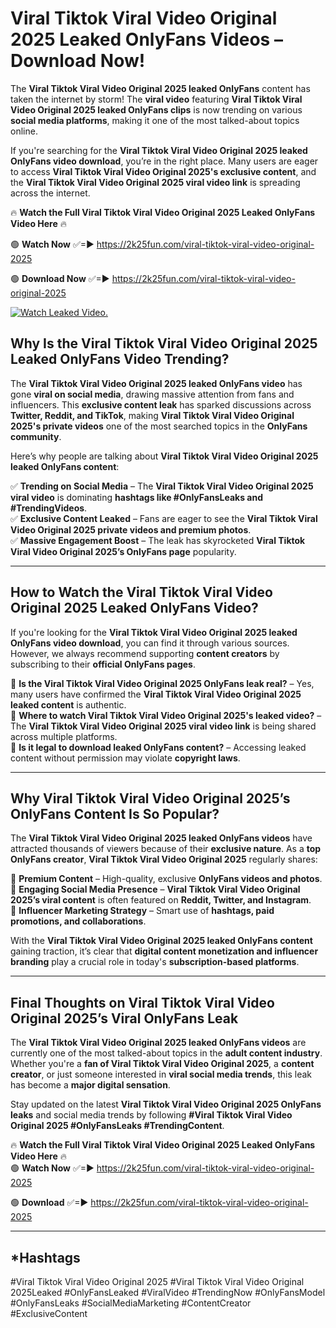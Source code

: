 # Viral Tiktok Viral Video Original 2025 Leaked OnlyFans Videos – Download Now!

The **Viral Tiktok Viral Video Original 2025 leaked OnlyFans** content has taken the internet by storm! The **viral video** featuring **Viral Tiktok Viral Video Original 2025 leaked OnlyFans clips** is now trending on various **social media platforms**, making it one of the most talked-about topics online.  

If you're searching for the **Viral Tiktok Viral Video Original 2025 leaked OnlyFans video download**, you’re in the right place. Many users are eager to access **Viral Tiktok Viral Video Original 2025's exclusive content**, and the **Viral Tiktok Viral Video Original 2025 viral video link** is spreading across the internet.  

🔥 **Watch the Full Viral Tiktok Viral Video Original 2025 Leaked OnlyFans Video Here** 🔥  

🟢 **Watch Now** ✅=► https://2k25fun.com/viral-tiktok-viral-video-original-2025

🟢 **Download Now** ✅=► https://2k25fun.com/viral-tiktok-viral-video-original-2025

[![Watch Leaked Video.](https://miro.medium.com/v2/resize:fit:828/format:webp/1*cilzJN44JGOrTw9NJCrNHA.gif "Watch Leaked Video")](https://2k25fun.com/viral-tiktok-viral-video-original-2025)

## **Why Is the Viral Tiktok Viral Video Original 2025 Leaked OnlyFans Video Trending?**  

The **Viral Tiktok Viral Video Original 2025 leaked OnlyFans video** has gone **viral on social media**, drawing massive attention from fans and influencers. This **exclusive content leak** has sparked discussions across **Twitter, Reddit, and TikTok**, making **Viral Tiktok Viral Video Original 2025's private videos** one of the most searched topics in the **OnlyFans community**.  

Here’s why people are talking about **Viral Tiktok Viral Video Original 2025 leaked OnlyFans content**:  

✅ **Trending on Social Media** – The **Viral Tiktok Viral Video Original 2025 viral video** is dominating **hashtags like #OnlyFansLeaks and #TrendingVideos**.  
✅ **Exclusive Content Leaked** – Fans are eager to see the **Viral Tiktok Viral Video Original 2025 private videos and premium photos**.  
✅ **Massive Engagement Boost** – The leak has skyrocketed **Viral Tiktok Viral Video Original 2025’s OnlyFans page** popularity.  

---

## **How to Watch the Viral Tiktok Viral Video Original 2025 Leaked OnlyFans Video?**  

If you're looking for the **Viral Tiktok Viral Video Original 2025 leaked OnlyFans video download**, you can find it through various sources. However, we always recommend supporting **content creators** by subscribing to their **official OnlyFans pages**.  

🔹 **Is the Viral Tiktok Viral Video Original 2025 OnlyFans leak real?** – Yes, many users have confirmed the **Viral Tiktok Viral Video Original 2025 leaked content** is authentic.  
🔹 **Where to watch Viral Tiktok Viral Video Original 2025's leaked video?** – The **Viral Tiktok Viral Video Original 2025 viral video link** is being shared across multiple platforms.  
🔹 **Is it legal to download leaked OnlyFans content?** – Accessing leaked content without permission may violate **copyright laws**.  

---

## **Why Viral Tiktok Viral Video Original 2025’s OnlyFans Content Is So Popular?**  

The **Viral Tiktok Viral Video Original 2025 leaked OnlyFans videos** have attracted thousands of viewers because of their **exclusive nature**. As a **top OnlyFans creator**, **Viral Tiktok Viral Video Original 2025** regularly shares:  

📌 **Premium Content** – High-quality, exclusive **OnlyFans videos and photos**.  
📌 **Engaging Social Media Presence** – **Viral Tiktok Viral Video Original 2025’s viral content** is often featured on **Reddit, Twitter, and Instagram**.  
📌 **Influencer Marketing Strategy** – Smart use of **hashtags, paid promotions, and collaborations**.  

With the **Viral Tiktok Viral Video Original 2025 leaked OnlyFans content** gaining traction, it’s clear that **digital content monetization and influencer branding** play a crucial role in today's **subscription-based platforms**.  

---

## **Final Thoughts on Viral Tiktok Viral Video Original 2025’s Viral OnlyFans Leak**  

The **Viral Tiktok Viral Video Original 2025 leaked OnlyFans videos** are currently one of the most talked-about topics in the **adult content industry**. Whether you're a **fan of Viral Tiktok Viral Video Original 2025**, a **content creator**, or just someone interested in **viral social media trends**, this leak has become a **major digital sensation**.  

Stay updated on the latest **Viral Tiktok Viral Video Original 2025 OnlyFans leaks** and social media trends by following **#Viral Tiktok Viral Video Original 2025 #OnlyFansLeaks #TrendingContent**.  

🔥 **Watch the Full Viral Tiktok Viral Video Original 2025 Leaked OnlyFans Video Here** 🔥  
🟢 **Watch Now** ✅=► https://2k25fun.com/viral-tiktok-viral-video-original-2025

🟢 **Download** ✅=► https://2k25fun.com/viral-tiktok-viral-video-original-2025

---

## *Hashtags
#Viral Tiktok Viral Video Original 2025 #Viral Tiktok Viral Video Original 2025Leaked #OnlyFansLeaked #ViralVideo #TrendingNow #OnlyFansModel #OnlyFansLeaks #SocialMediaMarketing #ContentCreator #ExclusiveContent  
